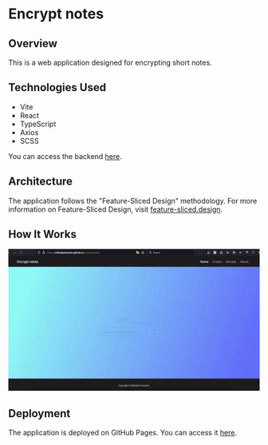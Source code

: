 # Encrypt notes

## Overview
This is a web application designed for encrypting short notes.

## Technologies Used
- Vite
- React
- TypeScript
- Axios
- SCSS

 You can access the backend [here](https://github.com/mikhailyatsenko/encryptnotes_backend).

## Architecture
The application follows the "Feature-Sliced Design" methodology. For more information on Feature-Sliced Design, visit [feature-sliced.design](https://feature-sliced.design/).

## How It Works
<img src="https://raw.githubusercontent.com/mikhailyatsenko/mikhailyatsenko/main/img/encrypt.gif" alt="bvg-gif" width="600"/>

## Deployment
The application is deployed on GitHub Pages. You can access it [here](https://mikhailyatsenko.github.io/encryptnotes/).

